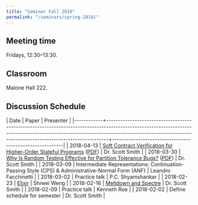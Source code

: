 ```yaml
---
title: "Seminar Fall 2018"
permalink: "/seminars/spring-2018/"
---
```


Meeting time
------------

Fridays, 12:30–13:30.

Classroom
---------

Malone Hall 222.

Discussion Schedule
-------------------

|       Date | Paper                                                                                                                                                                                                                                     | Presenter                                               |
|------------+-------------------------------------------------------------------------------------------------------------------------------------------------------------------------------------------------------------------------------------------+---------------------------------------------------------|
| 2018-04-13 | [Soft Contract Verification for Higher-Order Stateful Programs](https://dl.acm.org/citation.cfm?id=3158139) ([PDF](https://arxiv.org/pdf/1711.03620))                                                                                     | Dr. Scott Smith                                         |
| 2018-03-30 | [Why Is Random Testing Effective for Partition Tolerance Bugs?](https://dl.acm.org/citation.cfm?id=3177123.3158134) ([PDF](https://people.mpi-sws.org/~fniksic/popl2018/paper.pdf))                                                       | Dr. Scott Smith                                         |
| 2018-03-09 | Intermediate Representations: Continuation-Passing Style (CPS) & Administrative-Normal Form (ANF)                                                                                                                                         | Leandro Facchinetti                                     |
| 2018-03-02 | Practice talk                                                                                                                                                                                                                             | P.C. Shyamshankar                                       |
| 2018-02-23 | [Elixir](https://elixir-lang.org)                                                                                                                                                                                                         | Shiwei Weng                                             |
| 2018-02-16 | [Meltdown and Spectre](https://meltdownattack.com)                                                                                                                                                                                        | Dr. Scott Smith                                         |
| 2018-02-09 | Practice talk                                                                                                                                                                                                                             | Kenneth Roe                                             |
| 2018-02-02 | Define schedule for semester                                                                                                                                                                                                              | Dr. Scott Smith                                         |
